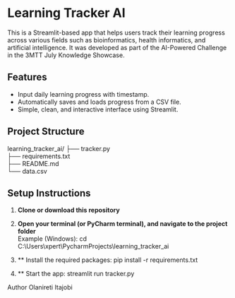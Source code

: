 # Learning Tracker AI

This is a Streamlit-based app that helps users track their learning progress across various fields such as bioinformatics, health informatics, and artificial intelligence. It was developed as part of the AI-Powered Challenge in the 3MTT July Knowledge Showcase.

## Features

- Input daily learning progress with timestamp.
- Automatically saves and loads progress from a CSV file.
- Simple, clean, and interactive interface using Streamlit.

## Project Structure

learning_tracker_ai/
├── tracker.py            
├── requirements.txt      
├── README.md             
└── data.csv              


## Setup Instructions

1. **Clone or download this repository**

2. **Open your terminal (or PyCharm terminal), and navigate to the project folder**  
   Example (Windows):
   cd  C:\Users\xpert\PycharmProjects\learning_tracker_ai
3. ** Install the required packages:
     pip install -r requirements.txt
4. ** Start the app:
     streamlit run tracker.py

Author
Olanireti Itajobi
